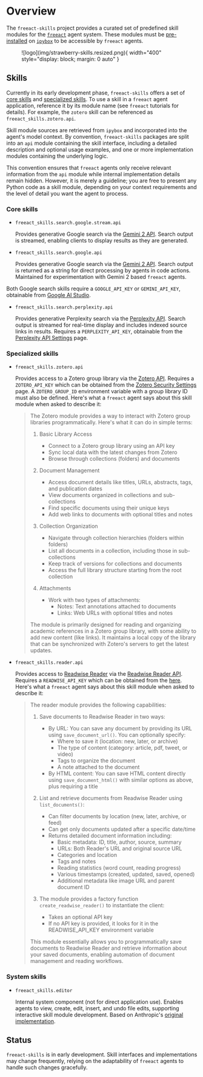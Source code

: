 # Overview

The `freeact-skills` project provides a curated set of predefined skill modules for the [`freeact`](https://gradion-ai.github.io/freeact) agent system. These modules must be [pre-installed](installation.md) on [`ipybox`](https://gradion-ai.github.io/ipybox) to be accessible by `freeact` agents.

<figure markdown>
  ![logo](img/strawberry-skills.resized.png){ width="400" style="display: block; margin: 0 auto" }
</figure>

## Skills

Currently in its early development phase, `freeact-skills` offers a set of [core skills](#core-skills) and [specialized skills](#specialized-skills). To use a skill in a `freeact` agent application, reference it by its module name (see `freeact` tutorials for details). For example, the `zotero` skill can be referenced as `freeact_skills.zotero.api`.

Skill module sources are retrieved from `ipybox` and incorporated into the agent's model context. By convention, `freeact-skills` packages are split into an `api` module containing the skill interface, including a detailed description and optional usage examples, and one or more implementation modules containing the underlying logic.

This convention ensures that `freeact` agents only receive relevant information from the `api` module while internal implementation details remain hidden. However, it is merely a guideline; you are free to present any Python code as a skill module, depending on your context requirements and the level of detail you want the agent to process.

### Core skills

- `freeact_skills.search.google.stream.api`

    Provides generative Google search via the [Gemini 2 API](https://ai.google.dev/gemini-api/docs/models/gemini-v2). Search output is streamed, enabling clients to display results as they are generated.

- `freeact_skills.search.google.api`

    Provides generative Google search via the [Gemini 2 API](https://ai.google.dev/gemini-api/docs/models/gemini-v2). Search output is returned as a string for direct processing by agents in code actions. Maintained for experimentation with Gemini 2 based `freeact` agents.

Both Google search skills require a `GOOGLE_API_KEY` or `GEMINI_API_KEY`, obtainable from [Google AI Studio](https://aistudio.google.com/app/apikey).

- `freeact_skills.search.perplexity.api`

    Provides generative Perplexity search via the [Perplexity API](https://docs.perplexity.ai/). Search output is streamed for real-time display and includes indexed source links in results. Requires a `PERPLEXITY_API_KEY`, obtainable from the [Perplexity API Settings](https://www.perplexity.ai/settings/api) page.

### Specialized skills

- `freeact_skills.zotero.api`

    Provides access to a Zotero group library via the [Zotero API](https://www.zotero.org/support/dev/web_api). Requires a `ZOTERO_API_KEY` which can be obtained from the [Zotero Security Settings](https://www.zotero.org/settings/security) page. A `ZOTERO_GROUP_ID` environment variable with a group library ID must also be defined. Here's what a `freeact` agent says about this skill module when asked to describe it:

    > The Zotero module provides a way to interact with Zotero group libraries programmatically. Here's what it can do in simple terms:
    >
    > 1. Basic Library Access
    >     - Connect to a Zotero group library using an API key
    >     - Sync local data with the latest changes from Zotero
    >     - Browse through collections (folders) and documents
    >
    > 2. Document Management
    >     - Access document details like titles, URLs, abstracts, tags, and publication dates
    >     - View documents organized in collections and sub-collections
    >     - Find specific documents using their unique keys
    >     - Add web links to documents with optional titles and notes
    >
    > 3. Collection Organization
    >     - Navigate through collection hierarchies (folders within folders)
    >     - List all documents in a collection, including those in sub-collections
    >     - Keep track of versions for collections and documents
    >     - Access the full library structure starting from the root collection
    >
    > 4. Attachments
    >     - Work with two types of attachments:
    >         - Notes: Text annotations attached to documents
    >         - Links: Web URLs with optional titles and notes
    >
    >The module is primarily designed for reading and organizing academic references in a Zotero group library, with some ability to add new content (like links). It maintains a local copy of the library that can be synchronized with Zotero's servers to get the latest updates.

- `freeact_skills.reader.api`

    Provides access to [Readwise Reader](https://readwise.io/read) via the [Readwise Reader API](https://readwise.io/reader_api). Requires a `READWISE_API_KEY` which can be obtained from the [here](https://readwise.io/access_token). Here's what a `freeact` agent says about this skill module when asked to describe it:

    > The reader module provides the following capabilities:
    >
    > 1. Save documents to Readwise Reader in two ways:
    >     - By URL: You can save any document by providing its URL using `save_document_url()`. You can optionally specify:
    >         * Where to save it (location: new, later, or archive)
    >         * The type of content (category: article, pdf, tweet, or video)
    >         * Tags to organize the document
    >         * A note attached to the document
    >     - By HTML content: You can save HTML content directly using `save_document_html()` with similar options as above, plus requiring a title
    >
    > 2. List and retrieve documents from Readwise Reader using `list_documents()`:
    >     - Can filter documents by location (new, later, archive, or feed)
    >     - Can get only documents updated after a specific date/time
    >     - Returns detailed document information including:
    >         * Basic metadata: ID, title, author, source, summary
    >         * URLs: Both Reader's URL and original source URL
    >         * Categories and location
    >         * Tags and notes
    >         * Reading statistics (word count, reading progress)
    >         * Various timestamps (created, updated, saved, opened)
    >         * Additional metadata like image URL and parent document ID
    >
    > 3. The module provides a factory function `create_readwise_reader()` to instantiate the client:
    >     - Takes an optional API key
    >     - If no API key is provided, it looks for it in the READWISE_API_KEY environment variable
    >
    > This module essentially allows you to programmatically save documents to Readwise Reader and retrieve information about your saved documents, enabling automation of document management and reading workflows.

### System skills

- `freeact_skills.editor`

    Internal system component (not for direct application use). Enables agents to view, create, edit, insert, and undo file edits, supporting interactive skill module development. Based on Anthropic's [original implementation](https://github.com/anthropics/anthropic-quickstarts/blob/main/computer-use-demo/computer_use_demo/tools/edit.py).

## Status

`freeact-skills` is in early development. Skill interfaces and implementations may change frequently, relying on the adaptability of `freeact` agents to handle such changes gracefully.
